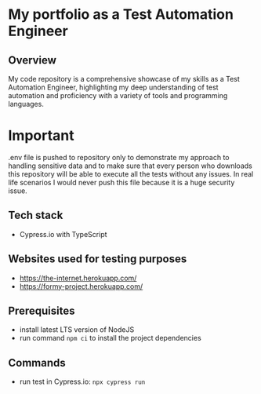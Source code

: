 # My portfolio as a Test Automation Engineer

## Overview

My code repository is a comprehensive showcase of my skills as a Test Automation Engineer, highlighting my deep understanding of test automation and proficiency with a variety of tools and programming languages.

# Important

.env file is pushed to repository only to demonstrate my approach to handling sensitive data and to make sure that every person who downloads this repository will be able to execute all the tests without any issues. In real life scenarios I would never push this file because it is a huge security issue.

## Tech stack

- Cypress.io with TypeScript

## Websites used for testing purposes

- https://the-internet.herokuapp.com/
- https://formy-project.herokuapp.com/

## Prerequisites

- install latest LTS version of NodeJS
- run command `npm ci` to install the project dependencies

## Commands

- run test in Cypress.io: `npx cypress run`